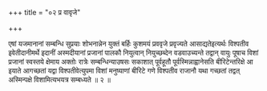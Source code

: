 +++
title = "०२ प्र वावृजे"

+++

एषां यजमानानां सम्बन्धि सुप्रयाः शोभनान्नेन युक्तं बर्हिः कुशमयं प्रववृजे प्रवृज्यते आसाद्यतेइत्यर्थः विश्पतीव इवेतीदानीमर्थे इदानीं अस्मदीयानां प्रजानां पालकौ नियुत्वान् नियुच्छब्देन वडवाउच्यन्ते तद्वान् वायुः पूषाच विशां प्रजानां स्वस्तये क्षेमाय अक्तोः रात्रेः सम्बन्धिन्याउषसः सकाशात् पूर्वहूतौ पूर्वस्मिन्नाह्वानेसति बीरिटेन्तरिक्षे आ इयाते आगच्छतां यद्वा विश्पतीवेत्युपमा विशां मनुष्याणां बीरिटे गणे विश्पतीव राजानौ यथा गच्छतां तद्वत् अस्मिन्पक्षे विशामित्यभयत्र सम्बध्यते ॥ २ ॥